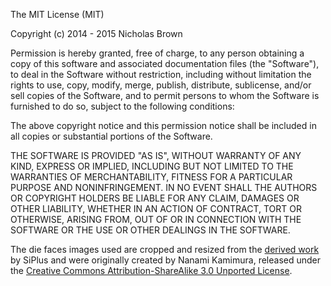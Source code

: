 The MIT License (MIT)

Copyright (c) 2014 - 2015 Nicholas Brown

Permission is hereby granted, free of charge, to any person obtaining a copy
of this software and associated documentation files (the "Software"), to deal
in the Software without restriction, including without limitation the rights
to use, copy, modify, merge, publish, distribute, sublicense, and/or sell
copies of the Software, and to permit persons to whom the Software is
furnished to do so, subject to the following conditions:

The above copyright notice and this permission notice shall be included in
all copies or substantial portions of the Software.

THE SOFTWARE IS PROVIDED "AS IS", WITHOUT WARRANTY OF ANY KIND, EXPRESS OR
IMPLIED, INCLUDING BUT NOT LIMITED TO THE WARRANTIES OF MERCHANTABILITY,
FITNESS FOR A PARTICULAR PURPOSE AND NONINFRINGEMENT. IN NO EVENT SHALL THE
AUTHORS OR COPYRIGHT HOLDERS BE LIABLE FOR ANY CLAIM, DAMAGES OR OTHER
LIABILITY, WHETHER IN AN ACTION OF CONTRACT, TORT OR OTHERWISE, ARISING FROM,
OUT OF OR IN CONNECTION WITH THE SOFTWARE OR THE USE OR OTHER DEALINGS IN
THE SOFTWARE.

The die faces images used are cropped and resized from the 
[derived work](http://commons.wikimedia.org/wiki/File:Die_Faces.svg) by SiPlus
and were originally created by Nanami Kamimura, released under the [Creative 
Commons Attribution-ShareAlike 3.0 Unported License](http://creativecommons.org/licenses/by-sa/3.0/legalcode).
